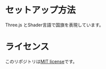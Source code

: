 # セットアップ方法

Three.js とShader言語で国旗を表現しています。

# ライセンス

このリポジトリは[MIT license](https://en.wikipedia.org/wiki/MIT_License)です。
